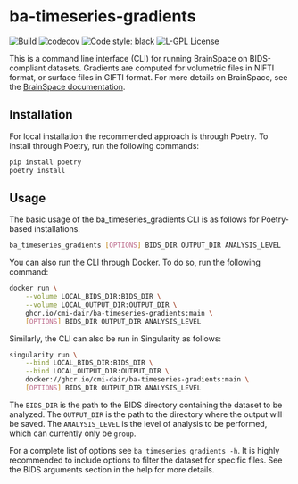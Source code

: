 # ba-timeseries-gradients

[![Build](https://github.com/cmi-dair/ba-timeseries-gradients/actions/workflows/test.yaml/badge.svg?branch=main)](https://github.com/cmi-dair/ba-timeseries-gradients/actions/workflows/test.yaml?query=branch%3Amain)
[![codecov](https://codecov.io/gh/cmi-dair/ba-timeseries-gradients/branch/main/graph/badge.svg?token=22HWWFWPW5)](https://codecov.io/gh/cmi-dair/ba-timeseries-gradients)
[![Code style: black](https://img.shields.io/badge/code%20style-black-000000.svg)](https://github.com/psf/black)
[![L-GPL License](https://img.shields.io/badge/license-L--GPL-blue.svg)](LICENSE)

This is a command line interface (CLI) for running BrainSpace on BIDS-compliant datasets. Gradients are computed for volumetric files in NIFTI format, or surface files in GIFTI format. For more details on BrainSpace, see the [BrainSpace documentation](https://brainspace.readthedocs.io/en/latest/).

## Installation

For local installation the recommended approach is through Poetry. To install through Poetry, run the following commands:

```bash
pip install poetry
poetry install
```

## Usage

The basic usage of the ba_timeseries_gradients CLI is as follows for Poetry-based installations.

```bash
ba_timeseries_gradients [OPTIONS] BIDS_DIR OUTPUT_DIR ANALYSIS_LEVEL
```

You can also run the CLI through Docker. To do so, run the following command:

```bash
docker run \
    --volume LOCAL_BIDS_DIR:BIDS_DIR \
    --volume LOCAL_OUTPUT_DIR:OUTPUT_DIR \
    ghcr.io/cmi-dair/ba-timeseries-gradients:main \
    [OPTIONS] BIDS_DIR OUTPUT_DIR ANALYSIS_LEVEL
```

Similarly, the CLI can also be run in Singularity as follows:

```bash
singularity run \
    --bind LOCAL_BIDS_DIR:BIDS_DIR \
    --bind LOCAL_OUTPUT_DIR:OUTPUT_DIR \
    docker://ghcr.io/cmi-dair/ba-timeseries-gradients:main \
    [OPTIONS] BIDS_DIR OUTPUT_DIR ANALYSIS_LEVEL
```

The `BIDS_DIR` is the path to the BIDS directory containing the dataset to be analyzed. The `OUTPUT_DIR` is the path to the directory where the output will be saved. The `ANALYSIS_LEVEL` is the level of analysis to be performed, which can currently only be `group`.

For a complete list of options see `ba_timeseries_gradients -h`. It is highly recommended to include options to filter the dataset for specific files. See the BIDS arguments section in the help for more details.
